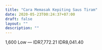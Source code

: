 ```yaml
---
title: "Cara Memasak Kepiting Saus Tiram"
date: 2020-05-23T00:24:37+07:00
draft: false
layout: ""
description: ""
---
```


1,600
Low
—
IDR7,772.21
IDR8,041.40 